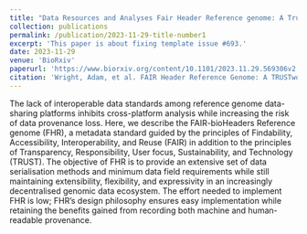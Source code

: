 ```yaml
---
title: "Data Resources and Analyses Fair Header Reference genome: A Trustworthy standard"
collection: publications
permalink: /publication/2023-11-29-title-number1
excerpt: 'This paper is about fixing template issue #693.'
date: 2023-11-29
venue: 'BioRxiv'
paperurl: 'https://www.biorxiv.org/content/10.1101/2023.11.29.569306v2.full.pdf'
citation: 'Wright, Adam, et al. FAIR Header Reference Genome: A TRUSTworthy Standard. preprint, Bioinformatics, 1 Dec. 2023. DOI.org (Crossref), https://doi.org/10.1101/2023.11.29.569306.'
---
```


The lack of interoperable data standards among reference genome data-sharing platforms inhibits cross-platform analysis while increasing the risk of data provenance loss. Here, we describe the FAIR-bioHeaders Reference genome (FHR), a metadata standard guided by the principles of Findability, Accessibility, Interoperability, and Reuse (FAIR) in addition to the principles of Transparency, Responsibility, User focus, Sustainability, and Technology (TRUST). The objective of FHR is to provide an extensive set of data serialisation methods and minimum data field requirements while still maintaining extensibility, flexibility, and expressivity in an increasingly decentralised genomic data ecosystem. The effort needed to implement FHR is low; FHR’s design philosophy ensures easy implementation while retaining the benefits gained from recording both machine and human-readable provenance.
